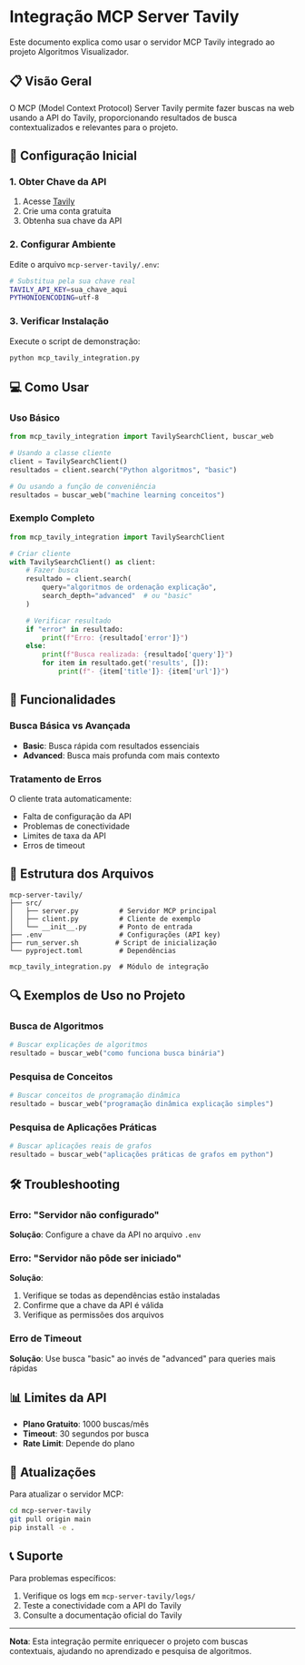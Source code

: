 # Integração MCP Server Tavily

Este documento explica como usar o servidor MCP Tavily integrado ao projeto Algoritmos Visualizador.

## 📋 Visão Geral

O MCP (Model Context Protocol) Server Tavily permite fazer buscas na web usando a API do Tavily, proporcionando resultados de busca contextualizados e relevantes para o projeto.

## 🚀 Configuração Inicial

### 1. Obter Chave da API

1. Acesse [Tavily](https://tavily.com/)
2. Crie uma conta gratuita
3. Obtenha sua chave da API

### 2. Configurar Ambiente

Edite o arquivo `mcp-server-tavily/.env`:

```bash
# Substitua pela sua chave real
TAVILY_API_KEY=sua_chave_aqui
PYTHONIOENCODING=utf-8
```

### 3. Verificar Instalação

Execute o script de demonstração:

```bash
python mcp_tavily_integration.py
```

## 💻 Como Usar

### Uso Básico

```python
from mcp_tavily_integration import TavilySearchClient, buscar_web

# Usando a classe cliente
client = TavilySearchClient()
resultados = client.search("Python algoritmos", "basic")

# Ou usando a função de conveniência
resultados = buscar_web("machine learning conceitos")
```

### Exemplo Completo

```python
from mcp_tavily_integration import TavilySearchClient

# Criar cliente
with TavilySearchClient() as client:
    # Fazer busca
    resultado = client.search(
        query="algoritmos de ordenação explicação",
        search_depth="advanced"  # ou "basic"
    )

    # Verificar resultado
    if "error" in resultado:
        print(f"Erro: {resultado['error']}")
    else:
        print(f"Busca realizada: {resultado['query']}")
        for item in resultado.get('results', []):
            print(f"- {item['title']}: {item['url']}")
```

## 🔧 Funcionalidades

### Busca Básica vs Avançada

- **Basic**: Busca rápida com resultados essenciais
- **Advanced**: Busca mais profunda com mais contexto

### Tratamento de Erros

O cliente trata automaticamente:
- Falta de configuração da API
- Problemas de conectividade
- Limites de taxa da API
- Erros de timeout

## 📁 Estrutura dos Arquivos

```
mcp-server-tavily/
├── src/
│   ├── server.py          # Servidor MCP principal
│   ├── client.py          # Cliente de exemplo
│   └── __init__.py        # Ponto de entrada
├── .env                   # Configurações (API key)
├── run_server.sh         # Script de inicialização
└── pyproject.toml         # Dependências

mcp_tavily_integration.py  # Módulo de integração
```

## 🔍 Exemplos de Uso no Projeto

### Busca de Algoritmos

```python
# Buscar explicações de algoritmos
resultado = buscar_web("como funciona busca binária")
```

### Pesquisa de Conceitos

```python
# Buscar conceitos de programação dinâmica
resultado = buscar_web("programação dinâmica explicação simples")
```

### Pesquisa de Aplicações Práticas

```python
# Buscar aplicações reais de grafos
resultado = buscar_web("aplicações práticas de grafos em python")
```

## 🛠️ Troubleshooting

### Erro: "Servidor não configurado"

**Solução**: Configure a chave da API no arquivo `.env`

### Erro: "Servidor não pôde ser iniciado"

**Solução**:
1. Verifique se todas as dependências estão instaladas
2. Confirme que a chave da API é válida
3. Verifique as permissões dos arquivos

### Erro de Timeout

**Solução**: Use busca "basic" ao invés de "advanced" para queries mais rápidas

## 📊 Limites da API

- **Plano Gratuito**: 1000 buscas/mês
- **Timeout**: 30 segundos por busca
- **Rate Limit**: Depende do plano

## 🔄 Atualizações

Para atualizar o servidor MCP:

```bash
cd mcp-server-tavily
git pull origin main
pip install -e .
```

## 📞 Suporte

Para problemas específicos:
1. Verifique os logs em `mcp-server-tavily/logs/`
2. Teste a conectividade com a API do Tavily
3. Consulte a documentação oficial do Tavily

---

**Nota**: Esta integração permite enriquecer o projeto com buscas contextuais, ajudando no aprendizado e pesquisa de algoritmos.
